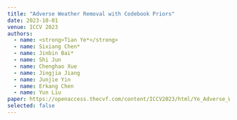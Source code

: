 ```yaml
---
title: "Adverse Weather Removal with Codebook Priors"
date: 2023-10-01
venue: ICCV 2023
authors:
  - name: <strong>Tian Ye*</strong>
  - name: Sixiang Chen*
  - name: Jinbin Bai*
  - name: Shi Jun
  - name: Chenghao Xue
  - name: Jingjia Jiang
  - name: Junjie Yin
  - name: Erkang Chen
  - name: Yun Liu
paper: https://openaccess.thecvf.com/content/ICCV2023/html/Ye_Adverse_Weather_Removal_with_Codebook_Priors_ICCV_2023_paper.html
selected: false
---
```




